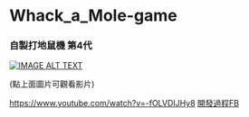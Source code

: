 # Whack_a_Mole-game

### 自製打地鼠機 第4代

[![IMAGE ALT TEXT](http://img.youtube.com/vi/-fOLVDIJHy8/0.jpg)](https://www.youtube.com/watch?v=-fOLVDIJHy8 "### 自製打地鼠機 第4代")

(點上面圖片可觀看影片)

https://www.youtube.com/watch?v=-fOLVDIJHy8
[開發過程FB](https://www.facebook.com/weng.hao.5/videos/10209866678178472/?permPage=1)
